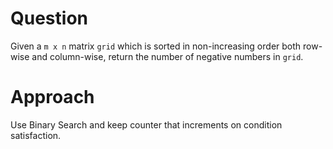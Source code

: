 # Question
Given a ```m x n``` matrix ```grid``` which is sorted in non-increasing order both row-wise and column-wise, return the number of negative numbers in ```grid```.

# Approach
Use Binary Search and keep counter that increments on condition satisfaction.
